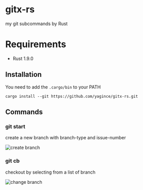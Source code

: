 # gitx-rs

my git subcommands by Rust

# Requirements

- Rust 1.9.0

## Installation

You need to add the `.cargo/bin` to your PATH

```
cargo install --git https://github.com/yagince/gitx-rs.git
```

## Commands

### git start

create a new branch with branch-type and issue-number

![create branch](https://gyazo.com/64c6f28297090fc8f853b8102e29b7a1.gif)

### git cb

checkout by selecting from a list of branch

![change branch](https://gyazo.com/6f30f7f61bc1c2bb4b454c676fd0635f)
